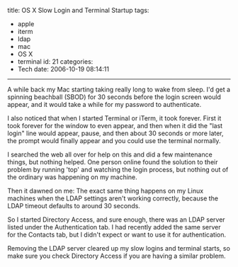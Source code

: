 title: OS X Slow Login and Terminal Startup
tags:
  - apple
  - iterm
  - ldap
  - mac
  - OS X
  - terminal
id: 21
categories:
  - Tech
date: 2006-10-19 08:14:11
---

 A while back my Mac starting taking really long to wake from sleep. I'd get a spinning beachball (SBOD) for 30 seconds before the login screen would appear, and it would take a while for my password to authenticate.

I also noticed that when I started Terminal or iTerm, it took forever. First it took forever for the window to even appear, and then when it did the "last login" line would appear, pause, and then about 30 seconds or more later, the prompt would finally appear and you could use the terminal normally.

I searched the web all over for help on this and did a few maintenance things, but nothing helped. One person online found the solution to their problem by running 'top' and watching the login process, but nothing out of the ordinary was happening on my machine.

Then it dawned on me: The exact same thing happens on my Linux machines when the LDAP settings aren't working correctly, because the LDAP timeout defaults to around 30 seconds.

So I started Directory Access, and sure enough, there was an LDAP server listed under the Authentication tab. I had recently added the same server for the Contacts tab, but I didn't expect or want to use it for authentication.

Removing the LDAP server cleared up my slow logins and terminal starts, so make sure you check Directory Access if you are having a similar problem.
